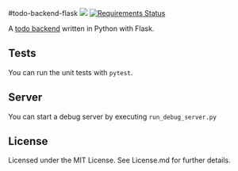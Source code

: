 #todo-backend-flask
![](https://github.com/staeff/todo-backend-flask/workflows/Run%20pytest/badge.svg)
[![Requirements Status](https://requires.io/github/Faerbit/todo-backend-flask/requirements.svg?branch=master)](https://requires.io/github/Faerbit/todo-backend-flask/requirements/?branch=master)

A [todo backend](http://todobackend.com) written in Python with Flask.

## Tests
You can run the unit tests with `pytest`.

## Server
You can start a debug server by executing `run_debug_server.py`

## License
Licensed under the MIT License.
See License.md for further details.
